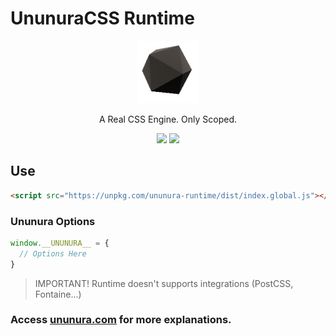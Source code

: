# UnunuraCSS Runtime

<p align="center">
  <a href="https://ununura.com/">
    <img src="../../.github/logo.png" height="100">
  </a>
  <p align="center">
    A Real CSS Engine. Only Scoped.
  </p>
  <p align="center">
  <img src="https://img.shields.io/github/lerna-json/v/Novout/ununuracss?color=ccc&label=version&logoColor=ccc&style=for-the-badge">
  <img src="https://img.shields.io/github/actions/workflow/status/Novout/ununuracss/test.yml?color=%23cccccc&logoColor=%23cccccc&style=for-the-badge">
</p>
</p>

## Use

```html
<script src="https://unpkg.com/ununura-runtime/dist/index.global.js"></script>
```

### Ununura Options

```ts
window.__UNUNURA__ = {
  // Options Here
}
```

> IMPORTANT! Runtime doesn't supports integrations (PostCSS, Fontaine...)

### Access [ununura.com](https://ununura.com) for more explanations.
